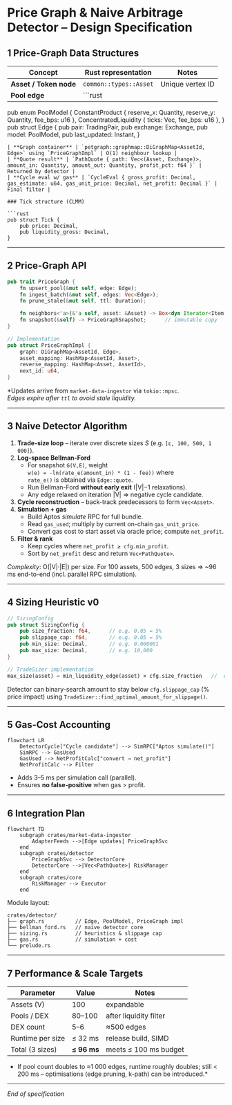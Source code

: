 # Price Graph & Naive Arbitrage Detector – Design Specification

## 1  Price-Graph Data Structures

| Concept | Rust representation | Notes |
|---------|--------------------|-------|
| **Asset / Token node** | `common::types::Asset` | Unique vertex ID |
| **Pool edge** | ```rust
pub enum PoolModel {
    ConstantProduct { reserve_x: Quantity, reserve_y: Quantity, fee_bps: u16 },
    ConcentratedLiquidity { ticks: Vec<Tick>, fee_bps: u16 },
}
pub struct Edge {
    pub pair: TradingPair,
    pub exchange: Exchange,
    pub model: PoolModel,
    pub last_updated: Instant,
}
``` | Directed; one edge per swap direction |
| **Graph container** | `petgraph::graphmap::DiGraphMap<AssetId, Edge>` using `PriceGraphImpl` | O(1) neighbour lookup |
| **Quote result** | `PathQuote { path: Vec<(Asset, Exchange)>, amount_in: Quantity, amount_out: Quantity, profit_pct: f64 }` | Returned by detector |
| **Cycle eval w/ gas** | `CycleEval { gross_profit: Decimal, gas_estimate: u64, gas_unit_price: Decimal, net_profit: Decimal }` | Final filter |

### Tick structure (CLMM)

```rust
pub struct Tick {
    pub price: Decimal,
    pub liquidity_gross: Decimal,
}
```

---

## 2  Price-Graph API

```rust
pub trait PriceGraph {
    fn upsert_pool(&mut self, edge: Edge);
    fn ingest_batch(&mut self, edges: Vec<Edge>);
    fn prune_stale(&mut self, ttl: Duration);

    fn neighbors<'a>(&'a self, asset: &Asset) -> Box<dyn Iterator<Item = (&'a Asset, &'a Edge)> + 'a>;
    fn snapshot(&self) -> PriceGraphSnapshot;      // immutable copy
}

// Implementation
pub struct PriceGraphImpl {
    graph: DiGraphMap<AssetId, Edge>,
    asset_mapping: HashMap<AssetId, Asset>,
    reverse_mapping: HashMap<Asset, AssetId>,
    next_id: u64,
}
```

*Updates arrive from `market-data-ingestor` via `tokio::mpsc`.  
*Edges expire after `ttl` to avoid stale liquidity.*

---

## 3  Naive Detector Algorithm

1. **Trade-size loop** – iterate over discrete sizes *S* (e.g. `[ε, 100, 500, 1 000]`).
2. **Log-space Bellman-Ford**  
   * For snapshot `G(V,E)`, weight  
     `w(e) = -ln(rate_e(amount_in) * (1 - fee))` where  
     `rate_e()` is obtained via `Edge::quote`.
   * Run Bellman-Ford **without early exit** (|V|−1 relaxations).  
   * Any edge relaxed on iteration |V| ⇒ negative cycle candidate.
3. **Cycle reconstruction** – back-track predecessors to form `Vec<Asset>`.
4. **Simulation + gas**  
   * Build Aptos *simulate* RPC for full bundle.  
   * Read `gas_used`; multiply by current on-chain `gas_unit_price`.  
   * Convert gas cost to start asset via oracle price; compute `net_profit`.
5. **Filter & rank**  
   * Keep cycles where `net_profit ≥ cfg.min_profit`.  
   * Sort by `net_profit` desc and return `Vec<PathQuote>`.

*Complexity*: O(|V|·|E|) per size. For 100 assets, 500 edges, 3 sizes ⇒ ~96 ms end-to-end (incl. parallel RPC simulation).

---

## 4  Sizing Heuristic v0

```rust
// SizingConfig
pub struct SizingConfig {
    pub size_fraction: f64,      // e.g. 0.05 = 5%
    pub slippage_cap: f64,       // e.g. 0.05 = 5%
    pub min_size: Decimal,       // e.g. 0.000001
    pub max_size: Decimal,       // e.g. 10,000
}

// TradeSizer implementation
max_size(asset) = min_liquidity_edge(asset) × cfg.size_fraction   //  e.g. 5 %
```

Detector can binary-search amount to stay below `cfg.slippage_cap` (% price impact) using `TradeSizer::find_optimal_amount_for_slippage()`.

---

## 5  Gas-Cost Accounting

```mermaid
flowchart LR
    DetectorCycle["Cycle candidate"] --> SimRPC["Aptos simulate()"]
    SimRPC --> GasUsed
    GasUsed --> NetProfitCalc["convert → net_profit"]
    NetProfitCalc --> Filter
```

* Adds 3–5 ms per simulation call (parallel).  
* Ensures **no false-positive** when gas > profit.

---

## 6  Integration Plan

```mermaid
flowchart TD
    subgraph crates/market-data-ingestor
        AdapterFeeds -->|Edge updates| PriceGraphSvc
    end
    subgraph crates/detector
        PriceGraphSvc --> DetectorCore
        DetectorCore -->|Vec<PathQuote>| RiskManager
    end
    subgraph crates/core
        RiskManager --> Executor
    end
```

Module layout:

```
crates/detector/
├── graph.rs          // Edge, PoolModel, PriceGraph impl
├── bellman_ford.rs   // naive detector core
├── sizing.rs         // heuristics & slippage cap
├── gas.rs            // simulation + cost
└── prelude.rs
```

---

## 7  Performance & Scale Targets

| Parameter | Value | Notes |
|-----------|-------|-------|
| Assets (V) | 100 | expandable |
| Pools / DEX | 80–100 | after liquidity filter |
| DEX count | 5–6 | ≈500 edges |
| Runtime per size | ≤ 32 ms | release build, SIMD |
| Total (3 sizes) | **≤ 96 ms** | meets ≤ 100 ms budget |

* If pool count doubles to ≈1 000 edges, runtime roughly doubles; still < 200 ms – optimisations (edge pruning, k-path) can be introduced.*

---

_End of specification_